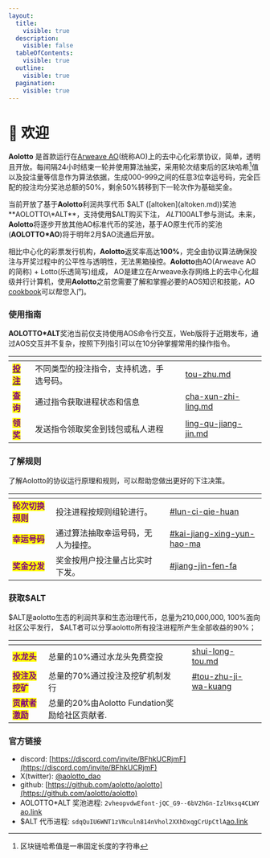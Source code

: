 ```yaml
---
layout:
  title:
    visible: true
  description:
    visible: false
  tableOfContents:
    visible: true
  outline:
    visible: true
  pagination:
    visible: true
---
```


# 👋 欢迎

**Aolotto** 是首款运行在[Arweave AO](https://ao.arweave.dev/)(统称AO)上的去中心化彩票协议，简单，透明且开放。每间隔24小时结束一轮并使用算法抽奖，采用轮次结束后的区块哈希[^1]值以及投注量等信息作为算法依据，生成000-999之间的任意3位幸运号码，完全匹配的投注均分奖池总额的50%，剩余50%转移到下一轮次作为基础奖金。

当前开放了基于**Aolotto**利润共享代币 $ALT ([altoken](altoken.md))奖池**AOLOTTO\*ALT**，支持使用$ALT购买下注， $ALT 100%面向社区公平发行，您可以通过[水龙头](shui-long-tou.md)免费获取$ALT参与测试。未来，**Aolotto**将逐步开放其他AO标准代币的奖池，基于AO原生代币的奖池(**AOLOTTO\*AO**)将于明年2月$AO流通后开放。

相比中心化的彩票发行机构，**Aolotto**返奖率高达**100%**，完全由协议算法确保投注与开奖过程中的公平性与透明性，无法黑箱操控。**Aolotto**由AO(Arweave AO的简称) + Lotto(乐透简写)组成， AO是建立在Arweave永存网络上的去中心化超级并行计算机，使用**Aolotto**之前您需要了解和掌握必要的AOS知识和技能，AO [cookbook](https://cookbook\_ao.arweave.dev/)可以帮您入门。

### 使用指南

**AOLOTTO\*ALT**奖池当前仅支持使用AOS命令行交互，Web版将于近期发布，通过AOS交互并不复杂，按照下列指引可以在10分钟掌握常用的操作指令。

<table data-view="cards"><thead><tr><th></th><th></th><th></th><th data-hidden data-card-target data-type="content-ref"></th></tr></thead><tbody><tr><td><a data-footnote-ref href="#user-content-fn-2"><mark style="color:purple;"><strong>投注</strong></mark></a></td><td>不同类型的投注指令，支持机选，手选号码。</td><td></td><td><a href="tou-zhu.md">tou-zhu.md</a></td></tr><tr><td><mark style="color:purple;"><strong>查询</strong></mark></td><td>通过指令获取进程状态和信息</td><td></td><td><a href="cha-xun-zhi-ling.md">cha-xun-zhi-ling.md</a></td></tr><tr><td><mark style="color:purple;"><strong>领奖</strong></mark></td><td>发送指令领取奖金到钱包或私人进程</td><td></td><td><a href="ling-qu-jiang-jin.md">ling-qu-jiang-jin.md</a></td></tr></tbody></table>

### 了解规则

了解Aolotto的协议运行原理和规则，可以帮助您做出更好的下注决策。

<table data-view="cards"><thead><tr><th></th><th></th><th></th><th data-hidden data-card-target data-type="content-ref"></th></tr></thead><tbody><tr><td><mark style="color:purple;"><strong>轮次切换规则</strong></mark></td><td>投注进程按规则组轮进行。</td><td></td><td><a href="chou-jiang.md#lun-ci-qie-huan">#lun-ci-qie-huan</a></td></tr><tr><td><mark style="color:purple;"><strong>幸运号码</strong></mark></td><td>通过算法抽取幸运号码，无人为操控。</td><td></td><td><a href="chou-jiang.md#kai-jiang-xing-yun-hao-ma">#kai-jiang-xing-yun-hao-ma</a></td></tr><tr><td><mark style="color:purple;"><strong>奖金分发</strong></mark></td><td>奖金按用户投注量占比实时下发。</td><td></td><td><a href="chou-jiang.md#jiang-jin-fen-fa">#jiang-jin-fen-fa</a></td></tr></tbody></table>

### 获取$ALT

$ALT是aolotto生态的利润共享和生态治理代币，总量为210,000,000, 100%面向社区公平发行， $ALT者可以分享aolotto所有投注进程所产生全部收益的90%；

<table data-view="cards"><thead><tr><th></th><th></th><th></th><th data-hidden data-card-target data-type="content-ref"></th></tr></thead><tbody><tr><td><mark style="color:purple;"><strong>水龙头</strong></mark></td><td>总量的10%通过水龙头免费空投</td><td></td><td><a href="shui-long-tou.md">shui-long-tou.md</a></td></tr><tr><td><mark style="color:purple;"><strong>投注及挖矿</strong></mark></td><td>总量的70%通过投注及挖矿机制发行</td><td></td><td><a href="altoken.md#tou-zhu-ji-wa-kuang">#tou-zhu-ji-wa-kuang</a></td></tr><tr><td><mark style="color:purple;"><strong>贡献者激励</strong></mark></td><td>总量的20%由Aolotto Fundation奖励给社区贡献者.</td><td></td><td></td></tr></tbody></table>

### 官方链接

* discord: [https://discord.com/invite/BFhkUCRjmF](https://discord.com/invite/BFhkUCRjmF)
* X(twitter):  [@aolotto\_dao](https://x.com/aolotto\_dao)
* github: [https://github.com/aolotto/aolotto](https://github.com/aolotto/aolotto)
* AOLOTTO\*ALT 奖池进程: `2vheopvdwEfont-jQC_G9--6bV2hGn-IzlHxsq4CLWY` [ao.link](https://www.ao.link/#/entity/2vheopvdwEfont-jQC\_G9--6bV2hGn-IzlHxsq4CLWY)
* $ALT 代币进程:  `sdqQuIU6WNT1zVNculn814nVhol2XXhDxqgCrUpCtlA`[ao.link](https://www.ao.link/#/token/sdqQuIU6WNT1zVNculn814nVhol2XXhDxqgCrUpCtlA)

[^1]: 区块链哈希值是一串固定长度的字符串

[^2]: 
